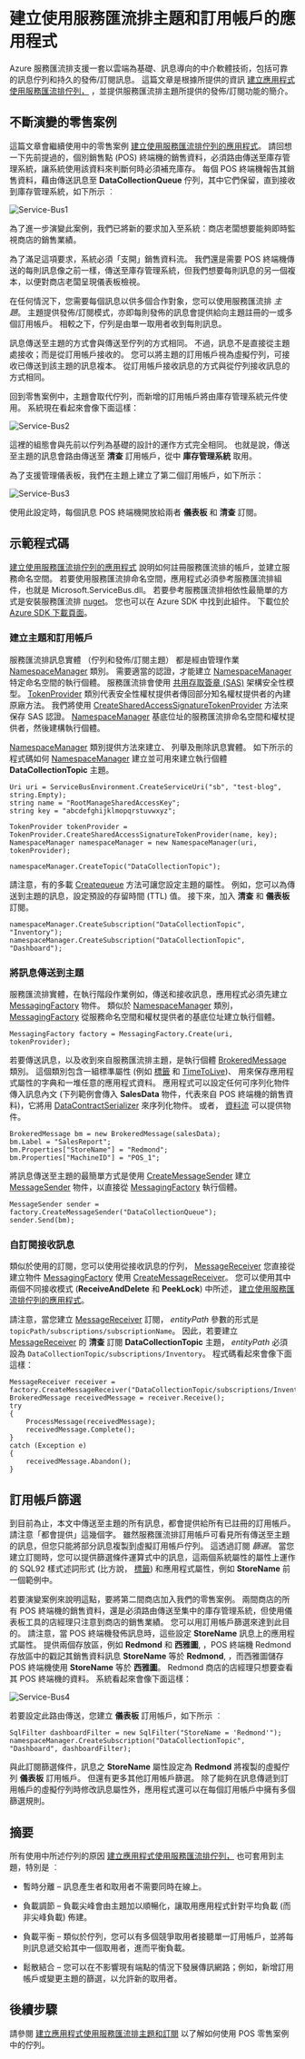 <properties 
   pageTitle="建立使用服務匯流排主題和訂用帳戶的應用程式 | Microsoft Azure"
   description="介紹服務匯流排主題和訂用帳戶所提供的發佈/訂閱功能。"
   services="service-bus"
   documentationCenter="na"
   authors="sethmanheim"
   manager="timlt"
   editor="tysonn" />
<tags 
   ms.service="service-bus"
   ms.devlang="na"
   ms.topic="article"
   ms.tgt_pltfrm="na"
   ms.workload="na"
   ms.date="09/16/2015"
   ms.author="sethm" />

# 建立使用服務匯流排主題和訂用帳戶的應用程式

Azure 服務匯流排支援一套以雲端為基礎、訊息導向的中介軟體技術，包括可靠的訊息佇列和持久的發佈/訂閱訊息。 這篇文章是根據所提供的資訊 [建立應用程式使用服務匯流排佇列，](service-bus-create-queues.md) ，並提供服務匯流排主題所提供的發佈/訂閱功能的簡介。

## 不斷演變的零售案例

這篇文章會繼續使用中的零售案例 [建立使用服務匯流排佇列的應用程式](service-bus-create-queues.md)。 請回想一下先前提過的，個別銷售點 (POS) 終端機的銷售資料，必須路由傳送至庫存管理系統，讓系統使用該資料來判斷何時必須補充庫存。 每個 POS 終端機報告其銷售資料，藉由傳送訊息至 **DataCollectionQueue** 佇列，其中它們保留，直到接收到庫存管理系統，如下所示 ︰

![Service-Bus1](./media/service-bus-create-topics-subscriptions/IC657161.gif)

為了進一步演變此案例，我們已將新的要求加入至系統：商店老闆想要能夠即時監視商店的銷售業績。

為了滿足這項要求，系統必須「支開」銷售資料流。 我們還是需要 POS 終端機傳送的每則訊息像之前一樣，傳送至庫存管理系統，但我們想要每則訊息的另一個複本，以便對商店老闆呈現儀表板檢視。

在任何情況下，您需要每個訊息以供多個合作對象，您可以使用服務匯流排 *主題*。 主題提供發佈/訂閱模式，亦即每則發佈的訊息會提供給向主題註冊的一或多個訂用帳戶。 相較之下，佇列是由單一取用者收到每則訊息。

訊息傳送至主題的方式會與傳送至佇列的方式相同。 不過，訊息不是直接從主題處接收；而是從訂用帳戶接收的。 您可以將主題的訂用帳戶視為虛擬佇列，可接收已傳送到該主題的訊息複本。 從訂用帳戶接收訊息的方式與從佇列接收訊息的方式相同。

回到零售案例中，主題會取代佇列，而新增的訂用帳戶將由庫存管理系統元件使用。 系統現在看起來會像下面這樣：

![Service-Bus2](./media/service-bus-create-topics-subscriptions/IC657165.gif)

這裡的組態會與先前以佇列為基礎的設計的運作方式完全相同。 也就是說，傳送至主題的訊息會路由傳送至 **清查** 訂用帳戶，從中 **庫存管理系統** 取用。

為了支援管理儀表板，我們在主題上建立了第二個訂用帳戶，如下所示：

![Service-Bus3](./media/service-bus-create-topics-subscriptions/IC657166.gif)

使用此設定時，每個訊息 POS 終端機開放給兩者 **儀表板** 和 **清查** 訂閱。

## 示範程式碼

[建立使用服務匯流排佇列的應用程式](service-bus-create-queues.md) 說明如何註冊服務匯流排的帳戶，並建立服務命名空間。 若要使用服務匯流排命名空間，應用程式必須參考服務匯流排組件，也就是 Microsoft.ServiceBus.dll。 若要參考服務匯流排相依性最簡單的方式是安裝服務匯流排 [nuget](https://www.nuget.org/packages/WindowsAzure.ServiceBus/)。 您也可以在 Azure SDK 中找到此組件。 下載位於 [Azure SDK 下載頁面](http://azure.microsoft.com/downloads/)。

### 建立主題和訂用帳戶

服務匯流排訊息實體 （佇列和發佈/訂閱主題） 都是經由管理作業 [NamespaceManager](https://msdn.microsoft.com/library/azure/microsoft.servicebus.namespacemanager.aspx) 類別。 需要適當的認證，才能建立 [NamespaceManager](https://msdn.microsoft.com/library/azure/microsoft.servicebus.namespacemanager.aspx) 特定命名空間的執行個體。 服務匯流排會使用 [共用存取簽章 (SAS)](service-bus-sas-overview.md) 架構安全性模型。  [TokenProvider](https://msdn.microsoft.com/library/azure/microsoft.servicebus.tokenprovider.aspx) 類別代表安全性權杖提供者傳回部分知名權杖提供者的內建原廠方法。 我們將使用 [CreateSharedAccessSignatureTokenProvider](https://msdn.microsoft.com/library/azure/microsoft.servicebus.tokenprovider.createsharedaccesssignaturetokenprovider.aspx) 方法來保存 SAS 認證。  [NamespaceManager](https://msdn.microsoft.com/library/azure/microsoft.servicebus.namespacemanager.aspx) 基底位址的服務匯流排命名空間和權杖提供者，然後建構執行個體。

 [NamespaceManager](https://msdn.microsoft.com/library/azure/microsoft.servicebus.namespacemanager.aspx) 類別提供方法來建立、 列舉及刪除訊息實體。 如下所示的程式碼如何 [NamespaceManager](https://msdn.microsoft.com/library/azure/microsoft.servicebus.namespacemanager.aspx) 建立並可用來建立執行個體 **DataCollectionTopic** 主題。

```
Uri uri = ServiceBusEnvironment.CreateServiceUri("sb", "test-blog", string.Empty);
string name = "RootManageSharedAccessKey";
string key = "abcdefghijklmopqrstuvwxyz";
     
TokenProvider tokenProvider = TokenProvider.CreateSharedAccessSignatureTokenProvider(name, key);
NamespaceManager namespaceManager = new NamespaceManager(uri, tokenProvider);
 
namespaceManager.CreateTopic("DataCollectionTopic");
```

請注意，有的多載 [Createqueue](https://msdn.microsoft.com/library/azure/hh293080.aspx) 方法可讓您設定主題的屬性。 例如，您可以為傳送到主題的訊息，設定預設的存留時間 (TTL) 值。 接下來，加入 **清查** 和 **儀表板** 訂閱。

```
namespaceManager.CreateSubscription("DataCollectionTopic", "Inventory");
namespaceManager.CreateSubscription("DataCollectionTopic", "Dashboard");
```

### 將訊息傳送到主題

服務匯流排實體，在執行階段作業例如，傳送和接收訊息，應用程式必須先建立 [MessagingFactory](https://msdn.microsoft.com/library/azure/microsoft.servicebus.messaging.messagingfactory.aspx) 物件。 類似於 [NamespaceManager](https://msdn.microsoft.com/library/azure/microsoft.servicebus.namespacemanager.aspx) 類別， [MessagingFactory](https://msdn.microsoft.com/library/azure/microsoft.servicebus.messaging.messagingfactory.aspx) 從服務命名空間和權杖提供者的基底位址建立執行個體。

```
MessagingFactory factory = MessagingFactory.Create(uri, tokenProvider);
```

若要傳送訊息，以及收到來自服務匯流排主題，是執行個體 [BrokeredMessage](https://msdn.microsoft.com/library/azure/microsoft.servicebus.messaging.brokeredmessage.aspx) 類別。 這個類別包含一組標準屬性 (例如 [標籤](https://msdn.microsoft.com/library/azure/microsoft.servicebus.messaging.brokeredmessage.label.aspx) 和 [TimeToLive](https://msdn.microsoft.com/library/azure/microsoft.servicebus.messaging.brokeredmessage.timetolive.aspx))、 用來保存應用程式屬性的字典和一堆任意的應用程式資料。 應用程式可以設定任何可序列化物件傳入訊息內文 (下列範例會傳入 **SalesData** 物件，代表來自 POS 終端機的銷售資料)，它將用 [DataContractSerializer](https://msdn.microsoft.com/library/azure/system.runtime.serialization.datacontractserializer.aspx) 來序列化物件。 或者， [資料流](https://msdn.microsoft.com/library/azure/system.io.stream.aspx) 可以提供物件。

```
BrokeredMessage bm = new BrokeredMessage(salesData);
bm.Label = "SalesReport";
bm.Properties["StoreName"] = "Redmond";
bm.Properties["MachineID"] = "POS_1";
```

將訊息傳送至主題的最簡單方式是使用 [CreateMessageSender](https://msdn.microsoft.com/library/azure/hh322659.aspx) 建立 [MessageSender](https://msdn.microsoft.com/library/azure/microsoft.servicebus.messaging.messagesender.aspx) 物件，以直接從 [MessagingFactory](https://msdn.microsoft.com/library/azure/microsoft.servicebus.messaging.messagingfactory.aspx) 執行個體。

```
MessageSender sender = factory.CreateMessageSender("DataCollectionQueue");
sender.Send(bm);
```

### 自訂閱接收訊息

類似於使用的訂閱，您可以使用從接收訊息的佇列， [MessageReceiver](https://msdn.microsoft.com/library/azure/microsoft.servicebus.messaging.messagereceiver.aspx) 您直接從建立物件 [MessagingFactory](https://msdn.microsoft.com/library/azure/microsoft.servicebus.messaging.messagingfactory.aspx) 使用 [CreateMessageReceiver](https://msdn.microsoft.com/library/azure/hh322642.aspx)。 您可以使用其中兩個不同接收模式 (**ReceiveAndDelete** 和 **PeekLock**) 中所述， [建立使用服務匯流排佇列的應用程式](service-bus-create-queues.md)。

請注意，當您建立 [MessageReceiver](https://msdn.microsoft.com/library/azure/microsoft.servicebus.messaging.messagereceiver.aspx) 訂閱， *entityPath* 參數的形式是 `topicPath/subscriptions/subscriptionName`。 因此，若要建立 [MessageReceiver](https://msdn.microsoft.com/library/azure/microsoft.servicebus.messaging.messagereceiver.aspx) 的 **清查** 訂閱 **DataCollectionTopic** 主題， *entityPath* 必須設為 `DataCollectionTopic/subscriptions/Inventory`。 程式碼看起來會像下面這樣：

```
MessageReceiver receiver = factory.CreateMessageReceiver("DataCollectionTopic/subscriptions/Inventory");
BrokeredMessage receivedMessage = receiver.Receive();
try
{
    ProcessMessage(receivedMessage);
    receivedMessage.Complete();
}
catch (Exception e)
{
    receivedMessage.Abandon();
}
```

## 訂用帳戶篩選

到目前為止，本文中傳送至主題的所有訊息，都會提供給所有已註冊的訂用帳戶。 請注意「都會提供」這幾個字。 雖然服務匯流排訂用帳戶可看見所有傳送至主題的訊息，但您只能將部分訊息複製到虛擬訂用帳戶佇列。 這透過訂閱 *篩選*。 當您建立訂閱時，您可以提供篩選條件運算式中的訊息，這兩個系統屬性的屬性上運作的 SQL92 樣式述詞形式 (比方說， [標籤](https://msdn.microsoft.com/library/azure/microsoft.servicebus.messaging.brokeredmessage.label.aspx)) 和應用程式屬性，例如 **StoreName** 前一個範例中。

若要演變案例來說明這點，要將第二間商店加入我們的零售案例。 兩間商店的所有 POS 終端機的銷售資料，還是必須路由傳送至集中的庫存管理系統，但使用儀表板工具的店經理只注意到商店的銷售業績。 您可以用訂用帳戶篩選來達到此目的。 請注意，當 POS 終端機發佈訊息時，這些設定 **StoreName** 訊息上的應用程式屬性。 提供兩個存放區，例如 **Redmond** 和 **西雅圖**, ，POS 終端機 Redmond 存放區中的戳記其銷售資料訊息 **StoreName** 等於 **Redmond**, ，而西雅圖儲存 POS 終端機使用 **StoreName** 等於 **西雅圖**。 Redmond 商店的店經理只想要查看其 POS 終端機的資料。 系統看起來會像下面這樣：

![Service-Bus4](./media/service-bus-create-topics-subscriptions/IC657167.gif)

若要設定此路由傳送，您建立 **儀表板** 訂用帳戶，如下所示 ︰

```
SqlFilter dashboardFilter = new SqlFilter("StoreName = 'Redmond'");
namespaceManager.CreateSubscription("DataCollectionTopic", "Dashboard", dashboardFilter);
```

與此訂閱篩選條件，訊息之 **StoreName** 屬性設定為 **Redmond** 將複製的虛擬佇列 **儀表板** 訂用帳戶。 但還有更多其他訂用帳戶篩選。 除了能夠在訊息傳遞到訂用帳戶的虛擬佇列時修改訊息屬性外，應用程式還可以在每個訂用帳戶中擁有多個篩選規則。

## 摘要

所有使用中所述佇列的原因 [建立應用程式使用服務匯流排佇列，](service-bus-create-queues.md) 也可套用到主題，特別是 ︰

- 暫時分離 – 訊息產生者和取用者不需要同時在線上。

- 負載調節 – 負載尖峰會由主題加以順暢化，讓取用應用程式針對平均負載 (而非尖峰負載) 佈建。

- 負載平衡 – 類似於佇列，您可以有多個競爭取用者接聽單一訂用帳戶，並將每則訊息遞交給其中一個取用者，進而平衡負載。

- 鬆散結合 – 您可以在不影響現有端點的情況下發展傳訊網路；例如，新增訂用帳戶或變更主題的篩選，以允許新的取用者。

## 後續步驟

請參閱 [建立應用程式使用服務匯流排主題和訂閱](service-bus-create-topics-subscriptions.md) 以了解如何使用 POS 零售案例中的佇列。

